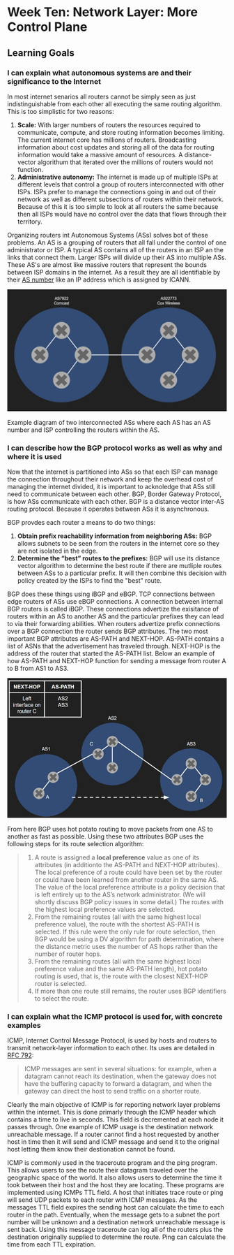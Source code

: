 # Week Ten: Network Layer: More Control Plane

## Learning Goals

### I can explain what autonomous systems are and their significance to the Internet

In most internet senarios all routers cannot be simply seen as just indistinguishable from each other all executing the same routing algorithm. This is too simplistic for two reasons:

1. **Scale:** With larger numbers of routers the resources required to communicate, compute, and store routing information becomes limiting. The current internet core has millions of routers. Broadcasting information about cost updates and storing all of the data for routing information would take a massive amount of resources. A distance-vector algorithum that iterated over the millions of routers would not function.
2. **Administrative autonomy:** The internet is made up of multiple ISPs at different levels that control a group of routers interconnected with other ISPs. ISPs prefer to manage the connections going in and out of their network as well as different subsections of routers within their network. Because of this it is too simple to look at all routers the same because then all ISPs would have no control over the data that flows through their territory.

Organizing routers int Autonomous Systems (ASs) solves bot of these problems. An AS is a grouping of routers that all fall under the control of one administrator or ISP. A typical AS contains all of the routers in an ISP an the links that connect them. Larger ISPs will divide up their AS into multiple ASs. These AS's are almost like massive routers that represent the bounds between ISP domains in the internet. As a result they are all identifiable by their [AS number](https://www.icann.org/en/icann-acronyms-and-terms/autonomous-system-number-en) like an IP address which is assigned by ICANN.

![diagram of two ASs](img/as_diagram.jpg)  

Example diagram of two interconnected ASs where each AS has an AS number and ISP controlling the routers within the AS.

### I can describe how the BGP protocol works as well as why and where it is used

Now that the internet is partitioned into ASs so that each ISP can manage the connection throughout their network and keep the overhead cost of managing the internet divided, it is important to acknoledge that ASs still need to communicate between each other. BGP, Border Gateway Protocol, is how ASs communicate with each other. BGP is a distance vector inter-AS routing protocol. Because it operates between ASs it is asynchronous.

BGP provdes each router a means to do two things:

1. **Obtain prefix reachability information from neighboring ASs:** BGP allows subnets to be seen from the routers in the internet core so they are not isolated in the edge.
2. **Determine the “best” routes to the prefixes:** BGP will use its distance vector algorithm to determine the best route if there are mutliple routes between ASs to a particular prefix. It will then combine this decision with policy created by the ISPs to find the "best" route.

BGP does these things using iBGP and eBGP. TCP connections between edge routers of ASs use eBGP connections. A connection between internal BGP routers is called iBGP. These connections advertize the exisitance of routers within an AS to another AS and the particular prefixes they can lead to via their forwarding abilities. When routers advertize prefix connections over a BGP connection the router sends BGP attributes. The two most important BGP attributes are AS-PATH and NEXT-HOP. AS-PATH contains a list of ASNs that the advertisement has traveled through. NEXT-HOP is the address of the router that started the AS-PATH list. Below an example of how AS-PATH and NEXT-HOP function for sending a message from router A to B from AS1 to AS3.

![bgp attributes example](img/bgp_attributes.jpg)  

From here BGP uses hot potato routing to move packets from one AS to another as fast as possible. Using these two attributes BGP uses the following steps for its route selection algorithm:

>1. A route is assigned a **local preference** value as one of its attributes (in additionto the AS-PATH and NEXT-HOP attributes). The local preference of a route could have been set by the router or could have been learned from another router in the same AS. The value of the local preference attribute is a policy decision that is left entirely up to the AS’s network administrator. (We will shortly discuss BGP policy issues in some detail.) The routes with the highest local preference values are selected.
>2. From the remaining routes (all with the same highest local preference value), the route with the shortest AS-PATH is selected. If this rule were the only rule for route selection, then BGP would be using a DV algorithm for path determination, where the distance metric uses the number of AS hops rather than the number of router hops.
>3. From the remaining routes (all with the same highest local preference value and the same AS-PATH length), hot potato routing is used, that is, the route with the closest NEXT-HOP router is selected.
>4. If more than one route still remains, the router uses BGP identifiers to select the route.

### I can explain what the ICMP protocol is used for, with concrete examples

ICMP, Internet Control Message Protocol, is used by hosts and routers to transmit network-layer information to each other.
Its uses are detailed in [RFC 792](https://datatracker.ietf.org/doc/html/rfc792):
> ICMP messages are sent in several situations: for example, when a datagram cannot reach its destination, when the gateway does not have the buffering capacity to forward a datagram, and when the gateway can direct the host to send traffic on a shorter route.

Clearly the main objective of ICMP is for reporting network layer problems within the internet. This is done primarly through the ICMP header which contains a time to live in seconds. This field is decremented at each node it passes through. One example of ICMP usage is the destination network unreachable message. If a router cannot find a host requested by another host in time then it will send and ICMP message and send it to the original host letting them know their destionation cannot be found.

ICMP is commonly used in the traceroute program and the ping program. This allows users to see the route their datagram traveled over the geographic space of the world. It also allows users to determine the time it took between their host and the host they are locating. These programs are implemented using ICMPs TTL field. A host that initiates trace route or ping will send UDP packets to each router with ICMP messages. As the messages TTL field expires the sending host can calculate the time to each router in the path. Eventually, when the message gets to a subnet the port number will be unknown and a destination network unreachable message is sent back. Using this message traceroute can log all of the routers plus the destination originally supplied to determine the route. Ping can calculate the time from each TTL expiration.
